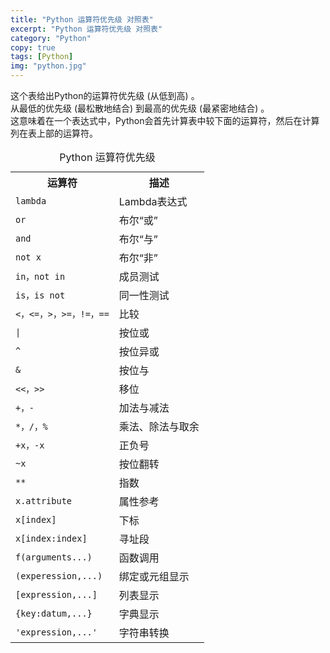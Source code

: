 ```yaml
---
title: "Python 运算符优先级 对照表"
excerpt: "Python 运算符优先级 对照表"
category: "Python"
copy: true
tags: [Python]
img: "python.jpg"
---
```

<div class="quote">
这个表给出Python的运算符优先级 (从低到高) 。<br/>
从最低的优先级 (最松散地结合) 到最高的优先级 (最紧密地结合) 。<br/>
这意味着在一个表达式中，Python会首先计算表中较下面的运算符，然后在计算列在表上部的运算符。
</div>

<table cellspacing="5" cellpadding="2">
    <caption>Python 运算符优先级</caption>
    <tr>
        <th>运算符</th>
        <th>描述</th>
    </tr>
    <tr>
        <td><code>lambda</code></td>
        <td>Lambda表达式</td>
    </tr>
    <tr>
        <td><code>or</code></td>
        <td>布尔“或”</td>
    </tr>
    <tr>
        <td><code>and</code></td>
        <td>布尔“与”</td>
    </tr>
    <tr>
        <td><code>not x</code></td>
        <td>布尔“非”</td>
    </tr>
    <tr>
        <td><code>in，not in</code></td>
        <td>成员测试</td>
    </tr>
    <tr>
        <td><code>is，is not</code></td>
        <td>同一性测试</td>
    </tr>
    <tr>
        <td><code>&lt;，&lt;=，&gt;，&gt;=，!=，==</code></td>
        <td>比较</td>
    </tr>
    <tr>
        <td><code>|</code></td>
        <td>按位或</td>
    </tr>
    <tr>
        <td><code>^</code></td>
        <td>按位异或</td>
    </tr>
    <tr>
        <td><code>&amp;</code></td>
        <td>按位与</td>
    </tr>
    <tr>
        <td><code>&lt;&lt;，&gt;&gt;</code></td>
        <td>移位</td>
    </tr>
    <tr>
        <td><code>+，-</code></td>
        <td>加法与减法</td>
    </tr>
    <tr>
        <td><code>*，/，%</code></td>
    <td>乘法、除法与取余</td>
    </tr>
    <tr>
    <td><code>+x，-x</code></td>
    <td>正负号</td>
    </tr>
    <tr>
    <td><code>~x</code></td>
    <td>按位翻转</td>
    </tr>
    <tr>
    <td><code>**</code></td>
    <td>指数</td>
    </tr>
    <tr>
    <td><code>x.attribute</code></td>
    <td>属性参考</td>
    </tr>
    <tr>
    <td><code>x[index]</code></td>
    <td>下标</td>
    </tr>
    <tr>
    <td><code>x[index:index]</code></td>
    <td>寻址段</td>
    </tr>
    <tr>
    <td><code>f(arguments...)</code></td>
        <td>函数调用</td>
    </tr>
    <tr>
        <td><code>(experession,...)</code></td>
        <td>绑定或元组显示</td>
    </tr>
    <tr>
        <td><code>[expression,...]</code></td>
        <td>列表显示</td>
    </tr>
    <tr>
        <td><code>{key:datum,...}</code></td>
        <td>字典显示</td>
    </tr>
    <tr>
        <td><code>'expression,...'</code></td>
        <td>字符串转换</td>
    </tr>
</table>
